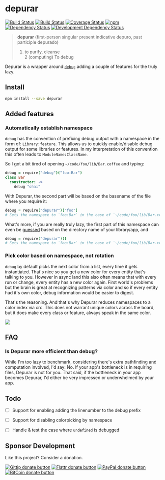 # depurar

<!-- badges/ -->
[![Build Status](https://travis-ci.org/kvz/node-depurar.svg?branch=master)](https://travis-ci.org/kvz/node-depurar)
[![Build Status](https://img.shields.io/travis/kvz/node-depurar/master.svg)](http://travis-ci.org/kvz/node-depurar) 
[![Coverage Status](https://coveralls.io/repos/kvz/node-depurar/badge.svg)](https://coveralls.io/r/kvz/node-depurar)
[![npm](https://img.shields.io/npm/v/depurar.svg)](https://www.npmjs.com/package/depurar) 
[![Dependency Status](https://david-dm.org/kvz/node-depurar.png?theme=shields.io)](https://david-dm.org/kvz/node-depurar)
[![Development Dependency Status](https://david-dm.org/kvz/node-depurar/dev-status.png?theme=shields.io)](https://david-dm.org/kvz/node-depurar#info=devDependencies)
<!-- /badges -->




> **depurar** (first-person singular present indicative depuro, past participle depurado)  
> 1. to purify, cleanse  
> 2 (computing) To debug  

Depurar is a wrapper around [`debug`](https://www.npmjs.com/package/debug) adding a couple
of features for the truly lazy.

## Install

```bash
npm install --save depurar
```

## Added features

### Automatically establish namespace 

`debug` has the convention of prefixing debug output with a namespace in the form of: `Library:feature`. This allows us to quickly enable/disable debug output for some libraries or features. In my interpretation of this convention this often leads to `ModuleName:ClassName`.

So I got a bit tired of opening `~/code/foo/lib/Bar.coffee` and typing:

```coffeescript
debug = require("debug")("foo:Bar")
class Bar
  constructor: ->
    debug "ohai"
```

With Depurar, the second part will be based on the basename of the file where you require it:

```coffeescript
debug = require("depurar")("foo")
# Sets the namespace to `foo:Bar` in the case of `~/code/foo/lib/Bar.coffee`
```

What's more, if you are really truly lazy, the first part of this namespace can even be [guessed](https://www.npmjs.com/package/app-root-path) based on the directory name of your library/app, and 

```coffeescript
debug = require("depurar")()
# Sets the namespace to `foo:Bar` in the case of `~/code/foo/lib/Bar.coffee`
```

### Pick color based on namespace, not rotation

`debug` by default picks the next color from a list, every time it gets instantiated. That's nice so you get a new color for every entity that's talking to you. However in async land this also often means that with every run or change, every entity has a new color again. First world's problems but the brain is great at recognizing patterns via color and so if every entity had it's own color, debug information would be easier to digest.

That's the reasoning. And that's why Depurar reduces namespaces to a color index via crc. This does not warrant unique colors across the board, but it does make every class or feature, always speak in the same color.

![](https://dl.dropboxusercontent.com/s/45um101fayesfl3/2015-06-20%20at%2013.41.png?dl=0)


## FAQ

### Is Depurar more efficient than debug?

While I'm too lazy to benchmark, considering there's extra pathfinding and computation involved, I'd say: No.
If your app's bottleneck is in requiring files, Depurar is not for you. That said, if the bottleneck in your
app becomes Depurar, I'd either be very impressed or underwhelmed by your app.

## Todo

- [ ] Support for enabling adding the linenumber to the debug prefix
- [ ] Support for disabling colorpicking by namespace
- [ ] Handle & test the case where `undefined` is debugged


## Sponsor Development

Like this project? Consider a donation.

<!-- badges/ -->
[![Gittip donate button](http://img.shields.io/gittip/kvz.png)](https://www.gittip.com/kvz/ "Sponsor the development of depurar via Gittip")
[![Flattr donate button](http://img.shields.io/flattr/donate.png?color=yellow)](https://flattr.com/submit/auto?user_id=kvz&url=https://github.com/kvz/depurar&title=depurar&language=&tags=github&category=software "Sponsor the development of depurar via Flattr")
[![PayPal donate button](http://img.shields.io/paypal/donate.png?color=yellow)](https://www.paypal.com/cgi-bin/webscr?cmd=_donations&business=kevin%40vanzonneveld%2enet&lc=NL&item_name=Open%20source%20donation%20to%20Kevin%20van%20Zonneveld&currency_code=USD&bn=PP-DonationsBF%3abtn_donate_SM%2egif%3aNonHosted "Sponsor the development of depurar via Paypal")
[![BitCoin donate button](http://img.shields.io/bitcoin/donate.png?color=yellow)](https://coinbase.com/checkouts/19BtCjLCboRgTAXiaEvnvkdoRyjd843Dg2 "Sponsor the development of depurar via BitCoin")
<!-- /badges -->
